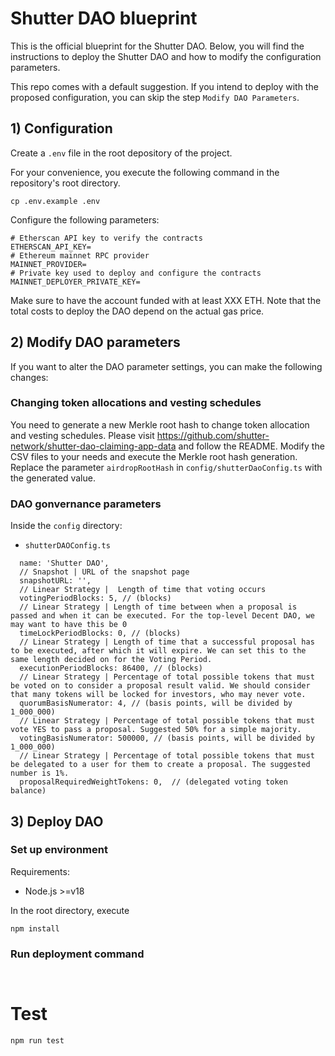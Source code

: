 # Shutter DAO blueprint

This is the official blueprint for the Shutter DAO. Below, you will find the instructions to deploy the Shutter DAO and how to modify the configuration parameters.

This repo comes with a default suggestion. If you intend to deploy with the proposed configuration, you can skip the step `Modify DAO Parameters`.

## 1) Configuration
Create a `.env` file in the root depository of the project.

For your convenience, you execute the following command in the repository's root directory.

``` 
cp .env.example .env
```

Configure the following parameters:

```
# Etherscan API key to verify the contracts
ETHERSCAN_API_KEY=
# Ethereum mainnet RPC provider
MAINNET_PROVIDER=
# Private key used to deploy and configure the contracts
MAINNET_DEPLOYER_PRIVATE_KEY=
```

Make sure to have the account funded with at least XXX ETH. Note that the total costs to deploy the DAO depend on the actual gas price.

## 2) Modify DAO parameters

If you want to alter the DAO parameter settings, you can make the following changes:

### Changing token allocations and vesting schedules
You need to generate a new Merkle root hash to change token allocation and vesting schedules. Please visit https://github.com/shutter-network/shutter-dao-claiming-app-data and follow the README. Modify the CSV files to your needs and execute the Merkle root hash generation. Replace the parameter
`airdropRootHash` in `config/shutterDaoConfig.ts` with the generated value.

### DAO gonvernance parameters
Inside the `config` directory:
- `shutterDAOConfig.ts`

```
  name: 'Shutter DAO',
  // Snapshot | URL of the snapshot page
  snapshotURL: '',
  // Linear Strategy |  Length of time that voting occurs
  votingPeriodBlocks: 5, // (blocks)
  // Linear Strategy | Length of time between when a proposal is passed and when it can be executed. For the top-level Decent DAO, we may want to have this be 0
  timeLockPeriodBlocks: 0, // (blocks)
  // Linear Strategy | Length of time that a successful proposal has to be executed, after which it will expire. We can set this to the same length decided on for the Voting Period.
  executionPeriodBlocks: 86400, // (blocks)
  // Linear Strategy | Percentage of total possible tokens that must be voted on to consider a proposal result valid. We should consider that many tokens will be locked for investors, who may never vote.
  quorumBasisNumerator: 4, // (basis points, will be divided by 1_000_000)
  // Linear Strategy | Percentage of total possible tokens that must vote YES to pass a proposal. Suggested 50% for a simple majority.
  votingBasisNumerator: 500000, // (basis points, will be divided by 1_000_000)
  // Linear Strategy | Percentage of total possible tokens that must be delegated to a user for them to create a proposal. The suggested number is 1%.
  proposalRequiredWeightTokens: 0,  // (delegated voting token balance)
```

## 3) Deploy DAO


### Set up environment

Requirements: 

- Node.js >=v18

In the root directory, execute

```
npm install
```

### Run deployment command

``` 


```



# Test
```
npm run test
```
